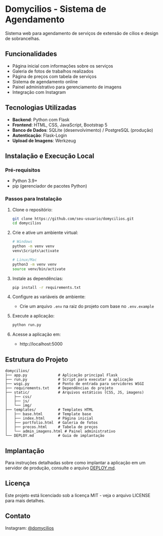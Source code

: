 # Domycilios - Sistema de Agendamento

Sistema web para agendamento de serviços de extensão de cílios e design de sobrancelhas.

## Funcionalidades

- Página inicial com informações sobre os serviços
- Galeria de fotos de trabalhos realizados
- Página de preços com tabela de serviços
- Sistema de agendamento online
- Painel administrativo para gerenciamento de imagens
- Integração com Instagram

## Tecnologias Utilizadas

- **Backend**: Python com Flask
- **Frontend**: HTML, CSS, JavaScript, Bootstrap 5
- **Banco de Dados**: SQLite (desenvolvimento) / PostgreSQL (produção)
- **Autenticação**: Flask-Login
- **Upload de Imagens**: Werkzeug

## Instalação e Execução Local

### Pré-requisitos
- Python 3.9+
- pip (gerenciador de pacotes Python)

### Passos para Instalação

1. Clone o repositório:
   ```bash
   git clone https://github.com/seu-usuario/domycilios.git
   cd domycilios
   ```

2. Crie e ative um ambiente virtual:
   ```bash
   # Windows
   python -m venv venv
   venv\Scripts\activate

   # Linux/Mac
   python3 -m venv venv
   source venv/bin/activate
   ```

3. Instale as dependências:
   ```bash
   pip install -r requirements.txt
   ```

4. Configure as variáveis de ambiente:
   - Crie um arquivo `.env` na raiz do projeto com base no `.env.example`

5. Execute a aplicação:
   ```bash
   python run.py
   ```

6. Acesse a aplicação em:
   - http://localhost:5000

## Estrutura do Projeto

```
domycilios/
├── app.py              # Aplicação principal Flask
├── run.py              # Script para executar a aplicação
├── wsgi.py             # Ponto de entrada para servidores WSGI
├── requirements.txt    # Dependências do projeto
├── static/             # Arquivos estáticos (CSS, JS, imagens)
│   ├── css/
│   ├── js/
│   └── img/
├── templates/          # Templates HTML
│   ├── base.html       # Template base
│   ├── index.html      # Página inicial
│   ├── portfolio.html  # Galeria de fotos
│   ├── precos.html     # Tabela de preços
│   └── admin_imagens.html # Painel administrativo
└── DEPLOY.md           # Guia de implantação
```

## Implantação

Para instruções detalhadas sobre como implantar a aplicação em um servidor de produção, consulte o arquivo [DEPLOY.md](DEPLOY.md).

## Licença

Este projeto está licenciado sob a licença MIT - veja o arquivo LICENSE para mais detalhes.

## Contato

Instagram: [@domycilios](https://www.instagram.com/domycilios) 